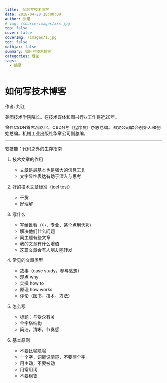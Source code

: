 ```yaml
---
title:  如何写技术博客
date: 2018-04-28 18:00:00
author: 张曙
# img: /source/images/xxx.jpg
top: false
cover: false
coverImg: /images/1.jpg
toc: false
mathjax: false
summary: 如何写技术博客
categories: 理论
tags:
  - 摘录
---
```




# 如何写技术博客
 
 作者: 刘江
 
 美团技术学院院长。在技术媒体和图书行业工作将近20年。
 
 曾任CSDN首席战略官、CSDN与《程序员》杂志总编。图灵公司联合创始人和创始总编。机械工业出版社华章公司副总编。
 
 ---
 
 软技能：代码之外的生存指南
 
 1. 技术文章的作用
     - 文章是最基本也是强大的信息工具
     - 文字显性表达有助于深入与思考
     
 2. 好的技术文章标准（joel test）
     - 干货
     - 好理解
     
 3. 写什么
     - 写给谁看（小，专业，某个点到优秀）
     - 解决他们什么问题
     - 同主题有些文章
     - 我的文章有什么增值
     - 这篇文章会有人朋友圈转发
  
 4. 常见的文章类型
     - 故事（case study，参与感想）
     - 观点 why
     - 实操 how to
     - 原理 how works
     - 评论（图书、技术、方法）
  
 5. 怎么写
     - 标题：与受众有关
     - 金字塔结构
     - 简洁，清晰，节奏感
  
 6. 基本原则
     - 不要比喻隐喻
     - 一个字，词能说清楚，不要两个字
     - 用主动，不要被动
     - 用常用词
     - 不要粗鲁


